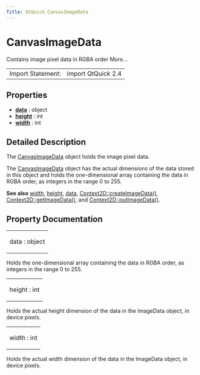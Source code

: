 ```yaml
---
Title: QtQuick.CanvasImageData
---
```

        
CanvasImageData
===============

<span class="subtitle"></span>
Contains image pixel data in RGBA order More...

|                   |                    |
|-------------------|--------------------|
| Import Statement: | import QtQuick 2.4 |

<span id="properties"></span>
Properties
----------

-   ****[data](#data-prop)**** : object
-   ****[height](#height-prop)**** : int
-   ****[width](#width-prop)**** : int

<span id="details"></span>
Detailed Description
--------------------

The [CanvasImageData](index.html) object holds the image pixel data.

The [CanvasImageData](index.html) object has the actual dimensions of the data stored in this object and holds the one-dimensional array containing the data in RGBA order, as integers in the range 0 to 255.

**See also** [width](#width-prop), [height](#height-prop), [data](#data-prop), [Context2D::createImageData()](../QtQuick.Context2D.md#createImageData-method), [Context2D::getImageData()](../QtQuick.Context2D.md#getImageData-method), and [Context2D::putImageData()](../QtQuick.Context2D.md#putImageData-method).

Property Documentation
----------------------

<table>
<colgroup>
<col width="100%" />
</colgroup>
<tbody>
<tr class="odd">
<td><p><span id="data-prop"></span><span class="name">data</span> : <span class="type">object</span></p></td>
</tr>
</tbody>
</table>

Holds the one-dimensional array containing the data in RGBA order, as integers in the range 0 to 255.

<table>
<colgroup>
<col width="100%" />
</colgroup>
<tbody>
<tr class="odd">
<td><p><span id="height-prop"></span><span class="name">height</span> : <span class="type">int</span></p></td>
</tr>
</tbody>
</table>

Holds the actual height dimension of the data in the ImageData object, in device pixels.

<table>
<colgroup>
<col width="100%" />
</colgroup>
<tbody>
<tr class="odd">
<td><p><span id="width-prop"></span><span class="name">width</span> : <span class="type">int</span></p></td>
</tr>
</tbody>
</table>

Holds the actual width dimension of the data in the ImageData object, in device pixels.

